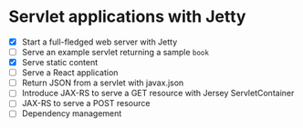 # Servlet applications with Jetty

* [x] Start a full-fledged web server with Jetty
* [ ] Serve an example servlet returning a sample `book`
* [x] Serve static content
* [ ] Serve a React application
* [ ] Return JSON from a servlet with javax.json
* [ ] Introduce JAX-RS to serve a GET resource with Jersey ServletContainer
* [ ] JAX-RS to serve a POST resource
* [ ] Dependency management
